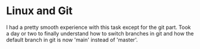 # Linux and Git

I had a pretty smooth experience with this task except for the git part. Took a day or two to finally understand how to switch branches in git and how the default branch in git is now 'main' instead of 'master'.
